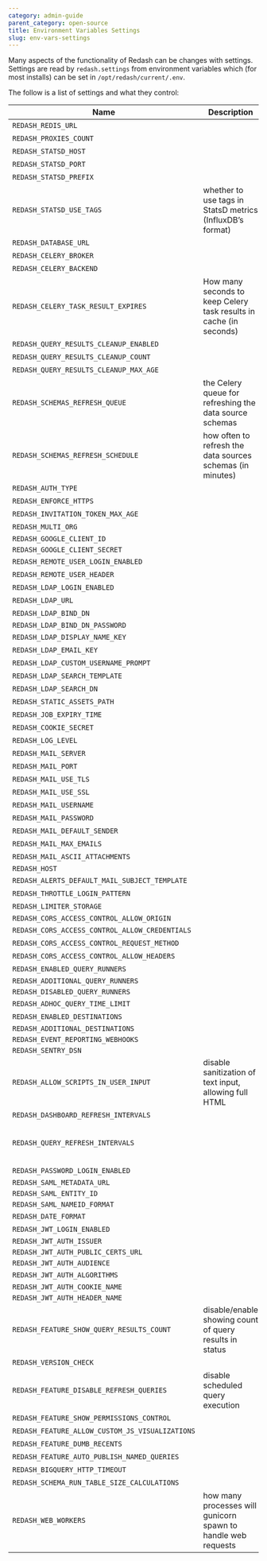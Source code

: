 ```yaml
---
category: admin-guide
parent_category: open-source
title: Environment Variables Settings
slug: env-vars-settings
---
```


Many aspects of the functionality of Redash can be changes with settings. Settings are read by `redash.settings` from environment variables which (for most installs) can be set in `/opt/redash/current/.env`.

The follow is a list of settings and what they control:

| Name                                            | Description                                                        | Default Value                                                                                                                              |
| ----------------------------------------------- | ------------------------------------------------------------------ | ------------------------------------------------------------------------------------------------------------------------------------------ |
| `REDASH_REDIS_URL`                              |                                                                    | “redis://localhost:6379/0”                                                                                                                 |
| `REDASH_PROXIES_COUNT`                          |                                                                    | 1                                                                                                                                          |
| `REDASH_STATSD_HOST`                            |                                                                    | 127.0.0.1                                                                                                                                  |
| `REDASH_STATSD_PORT`                            |                                                                    | 8125                                                                                                                                       |
| `REDASH_STATSD_PREFIX`                          |                                                                    | redash                                                                                                                                     |
| `REDASH_STATSD_USE_TAGS`                        | whether to use tags in StatsD metrics (InfluxDB’s format)          | false                                                                                                                                      |
| `REDASH_DATABASE_URL`                           |                                                                    | postgresql://postgres                                                                                                                      |
| `REDASH_CELERY_BROKER`                          |                                                                    | REDIS_URL                                                                                                                                  |
| `REDASH_CELERY_BACKEND`                         |                                                                    | CELERY_BROKER                                                                                                                              |
| `REDASH_CELERY_TASK_RESULT_EXPIRES`             | How many seconds to keep Celery task results in cache (in seconds) | 3600 \* 4                                                                                                                                  |
| `REDASH_QUERY_RESULTS_CLEANUP_ENABLED`          |                                                                    | true                                                                                                                                       |
| `REDASH_QUERY_RESULTS_CLEANUP_COUNT`            |                                                                    | 100                                                                                                                                        |
| `REDASH_QUERY_RESULTS_CLEANUP_MAX_AGE`          |                                                                    | 7                                                                                                                                          |
| `REDASH_SCHEMAS_REFRESH_QUEUE`                  | the Celery queue for refreshing the data source schemas            | celery                                                                                                                                     |
| `REDASH_SCHEMAS_REFRESH_SCHEDULE`               | how often to refresh the data sources schemas (in minutes)         | 30                                                                                                                                         |
| `REDASH_AUTH_TYPE`                              |                                                                    | api_key                                                                                                                                    |
| `REDASH_ENFORCE_HTTPS`                          |                                                                    | false                                                                                                                                      |
| `REDASH_INVITATION_TOKEN_MAX_AGE`               |                                                                    | 60 _ 60 _ 24 \* 7                                                                                                                          |
| `REDASH_MULTI_ORG`                              |                                                                    | false                                                                                                                                      |
| `REDASH_GOOGLE_CLIENT_ID`                       |                                                                    |                                                                                                                                            |
| `REDASH_GOOGLE_CLIENT_SECRET`                   |                                                                    |                                                                                                                                            |
| `REDASH_REMOTE_USER_LOGIN_ENABLED`              |                                                                    | false                                                                                                                                      |
| `REDASH_REMOTE_USER_HEADER`                     |                                                                    | X-Forwarded-Remote-User                                                                                                                    |
| `REDASH_LDAP_LOGIN_ENABLED`                     |                                                                    | false                                                                                                                                      |
| `REDASH_LDAP_URL`                               |                                                                    | None                                                                                                                                       |
| `REDASH_LDAP_BIND_DN`                           |                                                                    | None                                                                                                                                       |
| `REDASH_LDAP_BIND_DN_PASSWORD`                  |                                                                    |                                                                                                                                            |
| `REDASH_LDAP_DISPLAY_NAME_KEY`                  |                                                                    | displayName                                                                                                                                |
| `REDASH_LDAP_EMAIL_KEY`                         |                                                                    | mail                                                                                                                                       |
| `REDASH_LDAP_CUSTOM_USERNAME_PROMPT`            |                                                                    | LDAP/AD/SSO username:                                                                                                                      |
| `REDASH_LDAP_SEARCH_TEMPLATE`                   |                                                                    | (cn=%(username)s)                                                                                                                          |
| `REDASH_LDAP_SEARCH_DN`                         |                                                                    | REDASH_SEARCH_DN                                                                                                                           |
| `REDASH_STATIC_ASSETS_PATH`                     |                                                                    | ”../client/dist/”                                                                                                                          |
| `REDASH_JOB_EXPIRY_TIME`                        |                                                                    | 3600 \* 12                                                                                                                                 |
| `REDASH_COOKIE_SECRET`                          |                                                                    | c292a0a3aa32397cdb050e233733900f                                                                                                           |
| `REDASH_LOG_LEVEL`                              |                                                                    | INFO                                                                                                                                       |
| `REDASH_MAIL_SERVER`                            |                                                                    | localhost                                                                                                                                  |
| `REDASH_MAIL_PORT`                              |                                                                    | 25                                                                                                                                         |
| `REDASH_MAIL_USE_TLS`                           |                                                                    | false                                                                                                                                      |
| `REDASH_MAIL_USE_SSL`                           |                                                                    | false                                                                                                                                      |
| `REDASH_MAIL_USERNAME`                          |                                                                    | None                                                                                                                                       |
| `REDASH_MAIL_PASSWORD`                          |                                                                    | None                                                                                                                                       |
| `REDASH_MAIL_DEFAULT_SENDER`                    |                                                                    | None                                                                                                                                       |
| `REDASH_MAIL_MAX_EMAILS`                        |                                                                    | None                                                                                                                                       |
| `REDASH_MAIL_ASCII_ATTACHMENTS`                 |                                                                    | false                                                                                                                                      |
| `REDASH_HOST`                                   |                                                                    |                                                                                                                                            |
| `REDASH_ALERTS_DEFAULT_MAIL_SUBJECT_TEMPLATE`   |                                                                    | ({state}) {alert_name}                                                                                                                     |
| `REDASH_THROTTLE_LOGIN_PATTERN`                 |                                                                    | 50/hour                                                                                                                                    |
| `REDASH_LIMITER_STORAGE`                        |                                                                    | REDIS_URL                                                                                                                                  |
| `REDASH_CORS_ACCESS_CONTROL_ALLOW_ORIGIN`       |                                                                    |                                                                                                                                            |
| `REDASH_CORS_ACCESS_CONTROL_ALLOW_CREDENTIALS`  |                                                                    | false                                                                                                                                      |
| `REDASH_CORS_ACCESS_CONTROL_REQUEST_METHOD`     |                                                                    | GET, POST, PUT                                                                                                                             |
| `REDASH_CORS_ACCESS_CONTROL_ALLOW_HEADERS`      |                                                                    | Content-Type                                                                                                                               |
| `REDASH_ENABLED_QUERY_RUNNERS`                  |                                                                    | ”,”.join(default_query_runners)                                                                                                            |
| `REDASH_ADDITIONAL_QUERY_RUNNERS`               |                                                                    |                                                                                                                                            |
| `REDASH_DISABLED_QUERY_RUNNERS`                 |                                                                    |                                                                                                                                            |
| `REDASH_ADHOC_QUERY_TIME_LIMIT`                 |                                                                    | None                                                                                                                                       |
| `REDASH_ENABLED_DESTINATIONS`                   |                                                                    | ”,”.join(default_destinations)                                                                                                             |
| `REDASH_ADDITIONAL_DESTINATIONS`                |                                                                    |                                                                                                                                            |
| `REDASH_EVENT_REPORTING_WEBHOOKS`               |                                                                    |                                                                                                                                            |
| `REDASH_SENTRY_DSN`                             |                                                                    |                                                                                                                                            |
| `REDASH_ALLOW_SCRIPTS_IN_USER_INPUT`            | disable sanitization of text input, allowing full HTML             | false                                                                                                                                      |
| `REDASH_DASHBOARD_REFRESH_INTERVALS`            |                                                                    | 60,300,600,1800,3600,43200,86400                                                                                                           |
| `REDASH_QUERY_REFRESH_INTERVALS`                |                                                                    | 60, 300, 600, 900, 1800, 3600, 7200, 10800, 14400, 18000, 21600, 25200, 28800, 32400, 36000, 39600, 43200, 86400, 604800, 1209600, 2592000 |
| `REDASH_PASSWORD_LOGIN_ENABLED`                 |                                                                    | true                                                                                                                                       |
| `REDASH_SAML_METADATA_URL`                      |                                                                    |                                                                                                                                            |
| `REDASH_SAML_ENTITY_ID`                         |                                                                    |                                                                                                                                            |
| `REDASH_SAML_NAMEID_FORMAT`                     |                                                                    |                                                                                                                                            |
| `REDASH_DATE_FORMAT`                            |                                                                    | DD/MM/YY                                                                                                                                   |
| `REDASH_JWT_LOGIN_ENABLED`                      |                                                                    | false                                                                                                                                      |
| `REDASH_JWT_AUTH_ISSUER`                        |                                                                    |                                                                                                                                            |
| `REDASH_JWT_AUTH_PUBLIC_CERTS_URL`              |                                                                    |                                                                                                                                            |
| `REDASH_JWT_AUTH_AUDIENCE`                      |                                                                    |                                                                                                                                            |
| `REDASH_JWT_AUTH_ALGORITHMS`                    |                                                                    | HS256,RS256,ES256                                                                                                                          |
| `REDASH_JWT_AUTH_COOKIE_NAME`                   |                                                                    |                                                                                                                                            |
| `REDASH_JWT_AUTH_HEADER_NAME`                   |                                                                    |                                                                                                                                            |
| `REDASH_FEATURE_SHOW_QUERY_RESULTS_COUNT`       | disable/enable showing count of query results in status            | true                                                                                                                                       |
| `REDASH_VERSION_CHECK`                          |                                                                    | true                                                                                                                                       |
| `REDASH_FEATURE_DISABLE_REFRESH_QUERIES`        | disable scheduled query execution                                  | false                                                                                                                                      |
| `REDASH_FEATURE_SHOW_PERMISSIONS_CONTROL`       |                                                                    | false                                                                                                                                      |
| `REDASH_FEATURE_ALLOW_CUSTOM_JS_VISUALIZATIONS` |                                                                    | false                                                                                                                                      |
| `REDASH_FEATURE_DUMB_RECENTS`                   |                                                                    | false                                                                                                                                      |
| `REDASH_FEATURE_AUTO_PUBLISH_NAMED_QUERIES`     |                                                                    | true                                                                                                                                       |
| `REDASH_BIGQUERY_HTTP_TIMEOUT`                  |                                                                    | 600                                                                                                                                        |
| `REDASH_SCHEMA_RUN_TABLE_SIZE_CALCULATIONS`     |                                                                    | false                                                                                                                                      |
| `REDASH_WEB_WORKERS`                            |   how many processes will gunicorn spawn to handle web requests                                                                 | 4                                                                                                                                      |
